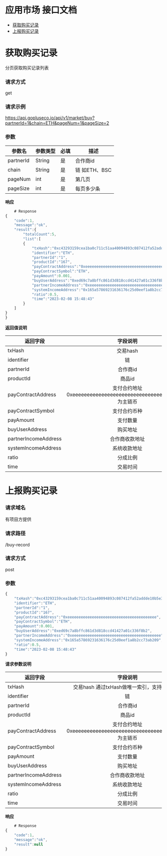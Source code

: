 应用市场 接口文档
==================================================
- [获取购买记录](#获取购买记录)
- [上报购买记录](#上报购买记录)


# 获取购买记录
分页获取购买记录列表

###  请求方式
get

###  请求示例
https://api.gopluseco.io/api/v1/market/buy?partnerId=1&chain=ETH&pageNum=1&pageSize=2

###  参数
| 参数名 | 参数类型  | 必填 | 描述 |
| ------------- |----|----|----|
| partnerId | String | 是 | 合作商id |
| chain | String | 是 | 链 如ETH、BSC |
| pageNum | int | 是 | 第几页 |
| pageSize | int | 是 | 每页多少条 |

**响应**
```javascript
    # Response
{
    "code":1,
    "message":"ok",
    "result":{
        "totalCount":5,
        "list":[
        {
            "txHash":"0xc43293159cea1ba0c711c51aa40094893c087412fa52addde10b5e3d7f983392",
            "identifier":"ETH",
            "partnerId":"1",
            "productId":"167",
            "payContractAddress":"0xeeeeeeeeeeeeeeeeeeeeeeeeeeeeeeeeeeeeeeee",
            "payContractSymbol":"ETH",
            "payAmount":0.001,
            "buyUserAddress":"0xed69c7a8bffc861d3d818ccd41427a01c336f8b2",
            "partnerIncomeAddress":"0xeeeeeeeeeeeeeeeeeeeeeeeeeeeeeeeeeeeeeeee",
            "systemIncomeAddress":"0x165a57869231636176c25d0eef1a8b2cc73ab209",
            "ratio":0.5,
            "time":"2023-02-08 15:48:43"
        }
    ]
}
}
```

**返回值说明**

|返回字段|字段说明|
|--------| :-------: |
|txHash| 交易hash |
|identifier| 链 |
|partnerId| 合作商id |
|productId| 商品id |
|payContractAddress| 支付合约地址 0xeeeeeeeeeeeeeeeeeeeeeeeeeeeeeeeeeeeeeeee为主链币|
|payContractSymbol| 支付合约币种 |
|payAmount| 支付数量 |
|buyUserAddress| 购买地址 |
|partnerIncomeAddress| 合作商收款地址 |
|systemIncomeAddress| 系统收款地址 |
|ratio| 分成比例 |
|time| 交易时间 |



# 上报购买记录

###  请求域名
有项目方提供

###  请求路径
/buy-record

###  请求方式
post

###  参数
```javascript
{
    "txHash":"0xc43293159cea1ba0c711c51aa40094893c087412fa52addde10b5e3d7f983392",
    "identifier":"ETH",
    "partnerId":"1",
    "productId":"167",
    "payContractAddress":"0xeeeeeeeeeeeeeeeeeeeeeeeeeeeeeeeeeeeeeeee",
    "payContractSymbol":"ETH",
    "payAmount":0.001,
    "buyUserAddress":"0xed69c7a8bffc861d3d818ccd41427a01c336f8b2",
    "partnerIncomeAddress":"0xeeeeeeeeeeeeeeeeeeeeeeeeeeeeeeeeeeeeeeee",
    "systemIncomeAddress":"0x165a57869231636176c25d0eef1a8b2cc73ab209",
    "ratio":0.5,
    "time":"2023-02-08 15:48:43"
}
```
**请求参数说明**

|返回字段|字段说明|
|--------| :-------: |
|txHash| 交易hash  通过txHash做唯一索引，支持重复上报|
|identifier| 链 |
|partnerId| 合作商id |
|productId| 商品id |
|payContractAddress| 支付合约地址 0xeeeeeeeeeeeeeeeeeeeeeeeeeeeeeeeeeeeeeeee为主链币|
|payContractSymbol| 支付合约币种 |
|payAmount| 支付数量 |
|buyUserAddress| 购买地址 |
|partnerIncomeAddress| 合作商收款地址 |
|systemIncomeAddress| 系统收款地址 |
|ratio| 分成比例 |
|time| 交易时间 |

**响应**
```javascript
    # Response
{
    "code":1,
    "message":"ok",
    "result":null
}
```